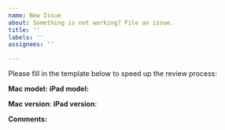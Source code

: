 ```yaml
---
name: New Issue
about: Something is not working? File an issue.
title: ''
labels: ''
assignees: ''

---
```


Please fill in the template below to speed up the review process:

**Mac model:**
**iPad model:**

**Mac version**:
**iPad version**:

**Comments:**
